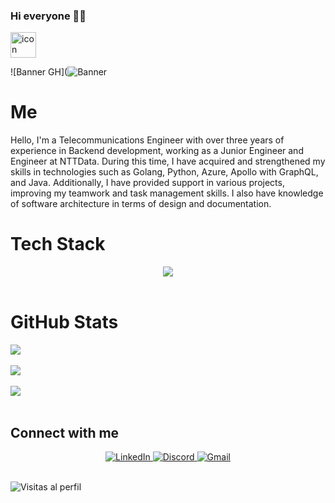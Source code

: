 ### Hi everyone 👋🏻 
<div style="display: flex; align-items: flex-start;">
    <img src="https://techstack-generator.vercel.app/github-icon.svg" alt="icon" width="41" height="41" />
</div>

![Banner GH](![Banner](https://github.com/user-attachments/assets/ab206098-d7d9-4368-aa45-0682887a7716)


# Me 
Hello, I'm a Telecommunications Engineer with over three years of experience in Backend development, working as a Junior Engineer and Engineer at NTTData. During this time, I have acquired and strengthened my skills in technologies such as Golang, Python, Azure, Apollo with GraphQL, and Java. Additionally, I have provided support in various projects, improving my teamwork and task management skills. I also have knowledge of software architecture in terms of design and documentation.<br>

# Tech Stack
<div align="center">
    <a href="https://skillicons.dev">
        <img src="https://skillicons.dev/icons?i=git,github,apollo,graphql,azure,docker,go,java,linux,mysql,postman,py,spring,vim,vscode,kafka" />
    </a>
</div>
<br>

# GitHub Stats
![](https://github-readme-stats.vercel.app/api?username=gjiroto&theme=blueberry&hide_border=false&include_all_commits=true&count_private=false)
<br/>
<br/>
![](https://github-readme-streak-stats.herokuapp.com/?user=gjiroto&theme=blueberry&hide_border=false)
<br/>
<br/>
![](https://github-readme-stats.vercel.app/api/top-langs/?username=gjiroto&theme=blueberry&hide_border=false&include_all_commits=true&count_private=true&layout=compact)
<br/>
<br/>

## Connect with me
<div align="center">
    <a href="https://www.linkedin.com/in/kevin-santiago-gonzález-sotelo-21ba33187">
        <img src="https://img.shields.io/badge/LinkedIn-%230077B5.svg?logo=linkedin&logoColor=white" alt="LinkedIn" />
    </a>
    <a href="http://Discordapp.com/users/22401900167401">
        <img src="https://img.shields.io/badge/Discord-%237289DA.svg?logo=discord&logoColor=white" alt="Discord" />
    </a>
    <a href="mailto:kevingonzalez.may@gmail.com">
        <img src="https://img.shields.io/badge/Gmail-D14836.svg?logo=Gmail&logoColor=white" alt="Gmail" />
    </a>
</div>
<br>

![Visitas al perfil](https://komarev.com/ghpvc/?username=gjiroto)
